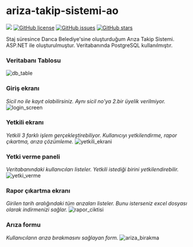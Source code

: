 # ariza-takip-sistemi-ao
![][ats-ao:shield-surum]
[![GitHub license](https://img.shields.io/github/license/alimoncul/ariza-takip-sistemi-ao.svg)](https://github.com/alimoncul/ariza-takip-sistemi-ao/blob/master/LICENSE)
[![GitHub issues](https://img.shields.io/github/issues/alimoncul/ariza-takip-sistemi-ao.svg)](https://github.com/alimoncul/ariza-takip-sistemi-ao/issues)
[![GitHub stars](https://img.shields.io/github/stars/alimoncul/ariza-takip-sistemi-ao.svg)](https://github.com/alimoncul/ariza-takip-sistemi-ao/stargazers)

Staj süresince Darıca Belediye'sine oluşturduğum Arıza Takip Sistemi. ASP.NET ile oluşturulmuştur. Veritabanında PostgreSQL kullanılmıştır.

  
### Veritabanı Tablosu
![db_table](https://i.gyazo.com/46fd666b96f8cfee1ef46c7411410148.png)

### Giriş ekranı
*Sicil no ile kayıt olabilirsiniz. Aynı sicil no'ya 2.bir üyelik verilmiyor.*
![login_screen](https://i.gyazo.com/2153a7ea060f99319fa9718b99e23da9.png)

### Yetkili ekranı
*Yetkili 3 farklı işlem gerçekleştirebiliyor. Kullanıcıyı yetkilendirme, rapor çıkartma, arıza çözümleme.*
![yetkili_ekrani](https://i.gyazo.com/96b7aaa315365f6cd8e1825584b99787.png)

### Yetki verme paneli
*Veritabanındaki kullanıcıları listeler. Yetkili istediği birini yetkilendirebilir.*
![yetki_verme](https://i.gyazo.com/3cbe51a6df2ad4adb23b908cce095fdb.png)

### Rapor çıkartma ekranı
*Girilen tarih aralığındaki tüm arızaları listeler. Bunu isterseniz excel dosyası olarak indirmenizi sağlar.*
![rapor_ciktisi](https://i.gyazo.com/858567e65b3043647c1e0337c02b3413.gif)

### Arıza formu
*Kullanıcıların arıza bırakmasını sağlayan form.*
![ariza_birakma](https://i.gyazo.com/3d8e9cd925c97902ae81c99bd6a01e82.png)

[ats-ao:shield-surum]:https://img.shields.io/badge/S%C3%BCr%C3%BCm-v1.0-yellow.svg
